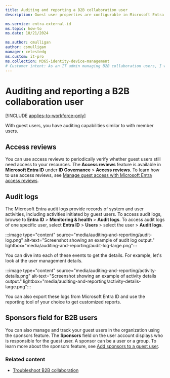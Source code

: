 ```yaml
---
title: Auditing and reporting a B2B collaboration user
description: Guest user properties are configurable in Microsoft Entra B2B collaboration

ms.service: entra-external-id
ms.topic: how-to
ms.date: 10/21/2024

ms.author: cmulligan
author: csmulligan
manager: celestedg
ms.custom: it-pro
ms.collection: M365-identity-device-management
# Customer intent: As an IT admin managing B2B collaboration users, I want to audit and report on guest user activities, so that I can ensure the security and compliance of my organization's resources.
---
```


# Auditing and reporting a B2B collaboration user

[!INCLUDE [applies-to-workforce-only](./includes/applies-to-workforce-only.md)]

With guest users, you have auditing capabilities similar to with member users.

## Access reviews
You can use access reviews to periodically verify whether guest users still need access to your resources. The **Access reviews** feature is available in **Microsoft Entra ID** under **ID Governance** > **Access reviews**. To learn how to use access reviews, see [Manage guest access with Microsoft Entra access reviews](~/id-governance/manage-guest-access-with-access-reviews.md).

## Audit logs

The Microsoft Entra audit logs provide records of system and user activities, including activities initiated by guest users. To access audit logs, browse to **Entra ID** > **Monitoring & health** > **Audit logs**. To access audit logs of one specific user, select **Entra ID** > **Users** > select the user > **Audit logs**.

:::image type="content" source="media/auditing-and-reporting/audit-log.png" alt-text="Screenshot showing an example of audit log output." lightbox="media/auditing-and-reporting/audit-log-large.png":::

You can dive into each of these events to get the details. For example, let's look at the user management details.

:::image type="content" source="media/auditing-and-reporting/activity-details.png" alt-text="Screenshot showing an example of activity details output." lightbox="media/auditing-and-reporting/activity-details-large.png":::

You can also export these logs from Microsoft Entra ID and use the reporting tool of your choice to get customized reports.

## Sponsors field for B2B users 

You can also manage and track your guest users in the organization using the sponsors feature. The **Sponsors** field on the user account displays who is responsible for the guest user. A sponsor can be a user or a group. To learn more about the sponsors feature, see [Add sponsors to a guest user](b2b-sponsors.md).

### Related content

- [Troubleshoot B2B collaboration](troubleshoot.md)
